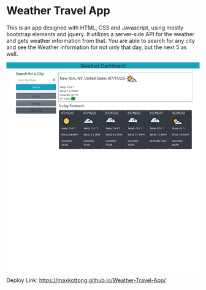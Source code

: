 # Weather Travel App

This is an app designed with HTML, CSS and Javascript, using mostly bootstrap elements and jquery. It utilizes a server-side API for the weather and gets weather information from that. You are able to search for any city and see the Weather information for not only that day, but the next 5 as well. 

![Finished-Site](./assets/images/finished-site.png)

Deploy Link: https://maxkottong.github.io/Weather-Travel-App/
